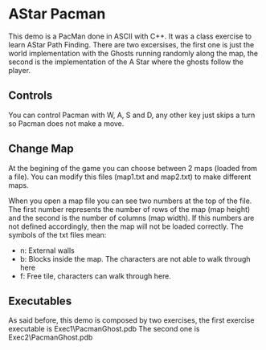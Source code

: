 AStar Pacman
============

This demo is a PacMan done in ASCII with C++. It was a class exercise to learn AStar Path Finding. There are two excersises, the first one is just the world implementation with the Ghosts running randomly along the map, the second is the implementation of the A Star where the ghosts follow the player.

Controls
--------

You can control Pacman with W, A, S and D, any other key just skips a turn so Pacman does not make a move.

Change Map
----------
At the begining of the game you can choose between 2 maps (loaded from a file). You can modify this files (map1.txt and map2.txt) to make different maps.

When you open a map file you can see two numbers at the top of the file. The first number represents the number of rows of the map (map height) and the second is the number of columns (map width). If this numbers are not defined accordingly, then the map will not be loaded correctly. The symbols of the txt files mean:

- n: External walls
- b: Blocks inside the map. The characters are not able to walk through here
- f: Free tile, characters can walk through here.

Executables
-----------
As said before, this demo is composed by two exercises, the first exercise executable is Exec1\PacmanGhost.pdb
The second one is Exec2\PacmanGhost.pdb

